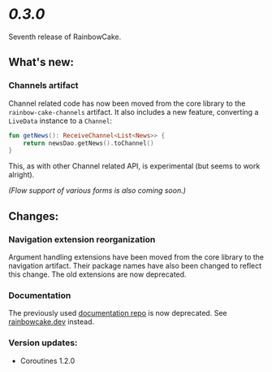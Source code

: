 # *0.3.0*

Seventh release of RainbowCake.

## What's new:

### Channels artifact

Channel related code has now been moved from the core library to the `rainbow-cake-channels` artifact. It also includes a new feature, converting a `LiveData` instance to a `Channel`:

```kotlin
fun getNews(): ReceiveChannel<List<News>> {
    return newsDao.getNews().toChannel()
}
```

This, as with other Channel related API, is experimental (but seems to work alright).

_(Flow support of various forms is also coming soon.)_

## Changes:

### Navigation extension reorganization

Argument handling extensions have been moved from the core library to the navigation artifact. Their package names have also been changed to reflect this change. The old extensions are now deprecated.

### Documentation

The previously used [documentation repo](https://gitlab.autsoft.hu/AutSoft/AndroidChapter/rainbow-cake/rainbow-cake-guide) is now deprecated. See [rainbowcake.dev](https://rainbowcake.dev) instead. 

### Version updates: 

- Coroutines 1.2.0 
